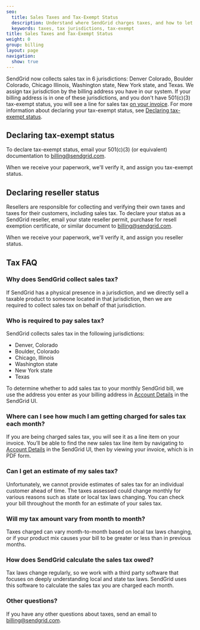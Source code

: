```yaml
---
seo:
  title: Sales Taxes and Tax-Exempt Status
  description: Understand where SendGrid charges taxes, and how to let us know if you have tax-exempt status.
  keywords: taxes, tax jurisdictions, tax-exempt
title: Sales Taxes and Tax-Exempt Status
weight: 0
group: billing
layout: page
navigation:
  show: true
---
```


SendGrid now collects sales tax in 6 jurisdictions: Denver Colorado, Boulder Colorado, Chicago Illinois, Washington state, New York state, and Texas. We assign tax jurisdiction by the billing address you have in our system. If your billing address is in one of these jurisdictions, and you don't have 501(c)(3) tax-exempt status, you will see a line for sales tax [on your invoice]({{root_url}}/ui/account-and-settings/reading-your-invoice/). For more information about declaring your tax-exempt status, see [Declaring tax-exempt status](#declaring-tax-exempt-status).

## 	Declaring tax-exempt status

To declare tax-exempt status, email your 501(c)(3) (or equivalent) documentation to billing@sendgrid.com.

When we receive your paperwork, we'll verify it, and assign you tax-exempt status.

## 	Declaring reseller status

Resellers are responsible for collecting and verifying their own taxes and taxes for their customers, including sales tax. To declare your status as a SendGrid reseller, email your state reseller permit, purchase for resell exemption certificate, or similar document to billing@sendgrid.com.

When we receive your paperwork, we'll verify it, and assign you reseller status.

## 	Tax FAQ

 ### 	Why does SendGrid collect sales tax?

If SendGrid has a physical presence in a jurisdiction, and we directly sell a taxable product to someone located in that jurisdiction, then we are required to collect sales tax on behalf of that jurisdiction.

 ### 	Who is required to pay sales tax?

SendGrid collects sales tax in the following jurisdictions:

- Denver, Colorado
- Boulder, Colorado
- Chicago, Illinois
- Washington state
- New York state
- Texas

To determine whether to add sales tax to your monthly SendGrid bill, we use the address you enter as your billing address in [Account Details](https://app.sendgrid.com/account/billing) in the SendGrid UI.

 ### 	Where can I see how much I am getting charged for sales tax each month?

If you are being charged sales tax, you will see it as a line item on your invoice. You’ll be able to find the new sales tax line item by navigating to [Account Details](https://app.sendgrid.com/account/billing) in the SendGrid UI, then by viewing your invoice, which is in PDF form.

 ### 	Can I get an estimate of my sales tax?

Unfortunately, we cannot provide estimates of sales tax for an individual customer ahead of time. The taxes assessed could change monthly for various reasons such as state or local tax laws changing. You can check your bill throughout the month for an estimate of your sales tax.

 ### 	Will my tax amount vary from month to month?

Taxes charged can vary month-to-month based on local tax laws changing, or if your product mix causes your bill to be greater or less than in previous months.

 ### 	How does SendGrid calculate the sales tax owed?

Tax laws change regularly, so we work with a third party software that focuses on deeply understanding local and state tax laws. SendGrid uses this software to calculate the sales tax you are charged each month.

 ### 	Other questions?

If you have any other questions about taxes, send an email to billing@sendgrid.com.

